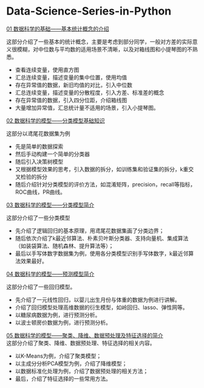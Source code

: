 # Data-Science-Series-in-Python

[01 数据科学的基础——基本统计概念的介绍](http://nbviewer.jupyter.org/github/yishi/Data-Science-Series-in-Python/blob/master/the_introduction_of_data_science_01.ipynb)

这部分介绍了一些基本的统计概念，主要是考虑到部分同学，一般对方差的实际意义很模糊，对中位数与平均数的适用场景不清晰，以及对箱线图和小提琴图的不熟悉。

- 查看连续变量，使用直方图
- 汇总连续变量，描述变量的集中位置，使用均值
- 存在异常值的数据，新旧均值的对比，引入中位数
- 汇总连续变量，描述变量的分散程度，引入方差、标准差的概念
- 存在异常值的数据，引入四分位距，介绍箱线图
- 大量增加异常值，汇总统计量不适用的场景，引入小提琴图。


[02 数据科学的模型——分类模型基础知识](http://nbviewer.jupyter.org/github/yishi/Data-Science-Series-in-Python/blob/master/the_introduction_of_data_science_02.ipynb)

这部分以鸢尾花数据集为例

- 先是简单的数据探索
- 然后手动构建一个简单的分类器
- 随后引入决策树模型
- 又根据模型效果的思考，引入数据的拆分，如训练集和验证集的拆分，k重交叉检验的拆分
- 随后介绍针对分类模型的评价方法，如混淆矩阵，precision，recall等指标，ROC曲线，PR曲线。


[03 数据科学的模型——分类模型简介](http://nbviewer.jupyter.org/github/yishi/Data-Science-Series-in-Python/blob/master/the_introduction_of_data_science_03.ipynb)                                                                                    

这部分介绍了一些分类模型

- 先介绍了逻辑回归的基本原理，用鸢尾花数据集画了分类边界；
- 随后依次介绍了k最近邻算法、朴素贝叶斯分类器、支持向量机、集成算法（如装袋算法、随机森林、提升算法等）；
- 最后以手写体数字数据集为例，使用各分类模型识别手写体数字，k最近邻算法效果最好。


[04 数据科学的模型——预测模型简介](http://nbviewer.jupyter.org/github/yishi/Data-Science-Series-in-Python/blob/master/the_introduction_of_data_science_04.ipynb)                                                                                    

这部分介绍了一些回归模型。

- 先介绍了一元线性回归，以婴儿出生月份与体重的数据为例进行讲解。
- 介绍了回归模型处理高维数据的衍生模型，如岭回归、lasso、弹性网等。
- 以糖尿病数据为例，进行预测分析。
- 以波士顿房价数据为例，进行预测分析。


[05 数据科学的模型——聚类、降维、数据预处理及特征选择的简介](http://nbviewer.jupyter.org/github/yishi/Data-Science-Series-in-Python/blob/master/the_introduction_of_data_science_05.ipynb)                                                                                    
这部分介绍了聚类、降维、数据预处理、特征选择的相关内容。

- 以K-Means为例，介绍了聚类模型；
- 以主成分分析PCA模型为例，介绍了降维模型；
- 以数据标准化处理为例，介绍了数据预处理的相关方法；
- 最后，介绍了特征选择的一些常用方法。

